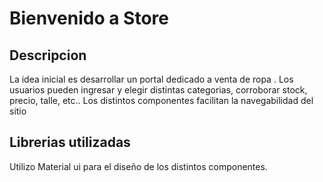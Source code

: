 #  Bienvenido a Store 

## Descripcion ## 
La idea inicial es desarrollar un portal dedicado a venta de ropa . Los usuarios pueden ingresar y elegir distintas categorias, corroborar stock, precio, talle, etc.. 
Los distintos componentes facilitan la navegabilidad del sitio 

## Librerias utilizadas ##
Utilizo Material ui para el diseño de los distintos componentes.